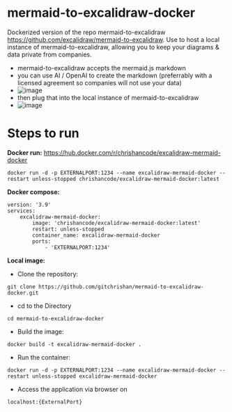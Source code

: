 # mermaid-to-excalidraw-docker
Dockerized version of the repo mermaid-to-excalidraw https://github.com/excalidraw/mermaid-to-excalidraw. 
Use to host a local instance of mermaid-to-excalidraw, allowing you to keep your diagrams & data private from companies.
- mermaid-to-excalidraw accepts the mermaid.js markdown
- you can use AI / OpenAI to create the markdown (preferrably with a licensed agreement so companies will not use your data)
- ![image](https://github.com/gitchrishan/mermaid-to-excalidraw-docker/assets/43588713/c5f9324f-565d-45b7-9da1-e7baa74dd153)
- then plug that into the local instance of mermaid-to-excalidraw
- ![image](https://github.com/gitchrishan/mermaid-to-excalidraw-docker/assets/43588713/d85859f1-afcd-4e93-ad87-1be65e481492)

# Steps to run
<b>Docker run:</b> https://hub.docker.com/r/chrishancode/excalidraw-mermaid-docker
```
docker run -d -p EXTERNALPORT:1234 --name excalidraw-mermaid-docker --restart unless-stopped chrishancode/excalidraw-mermaid-docker:latest
```

<b>Docker compose:</b>
```
version: '3.9'
services:
    excalidraw-mermaid-docker:
        image: 'chrishancode/excalidraw-mermaid-docker:latest'
        restart: unless-stopped
        container_name: excalidraw-mermaid-docker
        ports:
            - 'EXTERNALPORT:1234'
```

<b>Local image:</b>
- Clone the repository:
```
git clone https://github.com/gitchrishan/mermaid-to-excalidraw-docker.git
```
- cd to the Directory
```
cd mermaid-to-excalidraw-docker
```
- Build the image:
```
docker build -t excalidraw-mermaid-docker .
```
- Run the container:
```
docker run -d -p EXTERNALPORT:1234 --name excalidraw-mermaid-docker --restart unless-stopped excalidraw-mermaid-docker
```
- Access the application via browser on
```
localhost:{ExternalPort}
```

